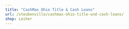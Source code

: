 ```yaml
---
title: "CashMax Ohio Title & Cash Loans"
url: /steubenville/cashmax-ohio-title-und-cash-loans/
shop: Leiher
---
```

